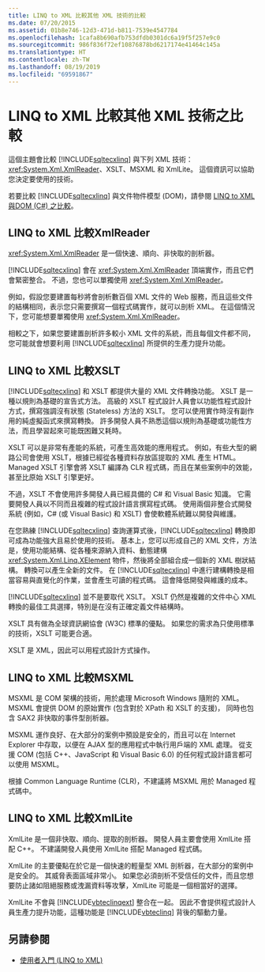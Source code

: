 ```yaml
---
title: LINQ to XML 比較其他 XML 技術的比較
ms.date: 07/20/2015
ms.assetid: 01b8e746-12d3-471d-b811-7539e4547784
ms.openlocfilehash: 1cafa8b690afb753dfdb0301dc6a19f5f257e9c0
ms.sourcegitcommit: 986f836f72ef10876878bd6217174e41464c145a
ms.translationtype: HT
ms.contentlocale: zh-TW
ms.lasthandoff: 08/19/2019
ms.locfileid: "69591867"
---
```

# <a name="linq-to-xml-vs-other-xml-technologies"></a>LINQ to XML 比較其他 XML 技術之比較
這個主題會比較 [!INCLUDE[sqltecxlinq](~/includes/sqltecxlinq-md.md)] 與下列 XML 技術：<xref:System.Xml.XmlReader>、XSLT、MSXML 和 XmlLite。 這個資訊可以協助您決定要使用的技術。  
  
 若要比較 [!INCLUDE[sqltecxlinq](~/includes/sqltecxlinq-md.md)] 與文件物件模型 (DOM)，請參閱 [LINQ to XML 與DOM (C#) 之比較](./linq-to-xml-vs-dom.md)。  
  
## <a name="linq-to-xml-vs-xmlreader"></a>LINQ to XML 比較XmlReader  
 <xref:System.Xml.XmlReader> 是一個快速、順向、非快取的剖析器。  
  
 [!INCLUDE[sqltecxlinq](~/includes/sqltecxlinq-md.md)] 會在 <xref:System.Xml.XmlReader> 頂端實作，而且它們會緊密整合。 不過，您也可以單獨使用 <xref:System.Xml.XmlReader>。  
  
 例如，假設您要建置每秒將會剖析數百個 XML 文件的 Web 服務，而且這些文件的結構相同，表示您只需要撰寫一個程式碼實作，就可以剖析 XML。 在這個情況下，您可能想要單獨使用 <xref:System.Xml.XmlReader>。  
  
 相較之下，如果您要建置剖析許多較小 XML 文件的系統，而且每個文件都不同，您可能就會想要利用 [!INCLUDE[sqltecxlinq](~/includes/sqltecxlinq-md.md)] 所提供的生產力提升功能。  
  
## <a name="linq-to-xml-vs-xslt"></a>LINQ to XML 比較XSLT  
 [!INCLUDE[sqltecxlinq](~/includes/sqltecxlinq-md.md)] 和 XSLT 都提供大量的 XML 文件轉換功能。 XSLT 是一種以規則為基礎的宣告式方法。 高級的 XSLT 程式設計人員會以功能性程式設計方式，撰寫強調沒有狀態 (Stateless) 方法的 XSLT。 您可以使用實作時沒有副作用的純虛擬函式來撰寫轉換。 許多開發人員不熟悉這個以規則為基礎或功能性方法，而且學習起來可能既困難又耗時。  
  
 XSLT 可以是非常有產能的系統，可產生高效能的應用程式。 例如，有些大型的網路公司會使用 XSLT，根據已經從各種資料存放區提取的 XML 產生 HTML。 Managed XSLT 引擎會將 XSLT 編譯為 CLR 程式碼，而且在某些案例中的效能，甚至比原始 XSLT 引擎更好。  
  
 不過，XSLT 不會使用許多開發人員已經具備的 C# 和 Visual Basic 知識。 它需要開發人員以不同而且複雜的程式設計語言撰寫程式碼。 使用兩個非整合式開發系統 (例如，C# (或 Visual Basic) 和 XSLT) 會使軟體系統難以開發與維護。  
  
 在您熟練 [!INCLUDE[sqltecxlinq](~/includes/sqltecxlinq-md.md)] 查詢運算式後，[!INCLUDE[sqltecxlinq](~/includes/sqltecxlinq-md.md)] 轉換即可成為功能強大且易於使用的技術。 基本上，您可以形成自己的 XML 文件，方法是，使用功能結構、從各種來源納入資料、動態建構 <xref:System.Xml.Linq.XElement> 物件，然後將全部組合成一個新的 XML 樹狀結構。 轉換可以產生全新的文件。 在 [!INCLUDE[sqltecxlinq](~/includes/sqltecxlinq-md.md)] 中進行建構轉換是相當容易與直覺化的作業，並會產生可讀的程式碼。 這會降低開發與維護的成本。  
  
 [!INCLUDE[sqltecxlinq](~/includes/sqltecxlinq-md.md)] 並不是要取代 XSLT。 XSLT 仍然是複雜的文件中心 XML 轉換的最佳工具選擇，特別是在沒有正確定義文件結構時。  
  
 XSLT 具有做為全球資訊網協會 (W3C) 標準的優點。 如果您的需求為只使用標準的技術，XSLT 可能更合適。  
  
 XSLT 是 XML，因此可以用程式設計方式操作。  
  
## <a name="linq-to-xml-vs-msxml"></a>LINQ to XML 比較MSXML  
 MSXML 是 COM 架構的技術，用於處理 Microsoft Windows 隨附的 XML。 MSXML 會提供 DOM 的原始實作 (包含對於 XPath 和 XSLT 的支援)， 同時也包含 SAX2 非快取的事件型剖析器。  
  
 MSXML 運作良好、在大部分的案例中預設是安全的，而且可以在 Internet Explorer 中存取，以便在 AJAX 型的應用程式中執行用戶端的 XML 處理。 從支援 COM (包括 C++、JavaScript 和 Visual Basic 6.0) 的任何程式設計語言都可以使用 MSXML。  
  
 根據 Common Language Runtime (CLR)，不建議將 MSXML 用於 Managed 程式碼中。  
  
## <a name="linq-to-xml-vs-xmllite"></a>LINQ to XML 比較XmlLite  
 XmlLite 是一個非快取、順向、提取的剖析器。 開發人員主要會使用 XmlLite 搭配 C++。 不建議開發人員使用 XmlLite 搭配 Managed 程式碼。  
  
 XmlLite 的主要優點在於它是一個快速的輕量型 XML 剖析器，在大部分的案例中是安全的。 其威脅表面區域非常小。 如果您必須剖析不受信任的文件，而且您想要防止諸如阻絕服務或洩漏資料等攻擊，XmlLite 可能是一個相當好的選擇。  
  
 XmlLite 不會與 [!INCLUDE[vbteclinqext](~/includes/vbteclinqext-md.md)] 整合在一起。 因此不會提供程式設計人員生產力提升功能，這種功能是 [!INCLUDE[vbteclinq](~/includes/vbteclinq-md.md)] 背後的驅動力量。  
  
## <a name="see-also"></a>另請參閱

- [使用者入門 (LINQ to XML)](./linq-to-xml-overview.md)
